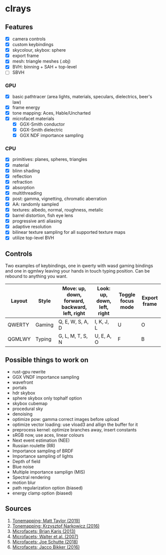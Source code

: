 # clrays

## Features
- [x] camera controls
- [x] custom keybindings
- [x] skycolour, skybox: sphere
- [x] export frame
- [x] mesh: triangle meshes (.obj)
- [x] BVH: binning + SAH + top-level
- [ ] SBVH

### GPU
- [x] basic pathtracer (area lights, materials, speculars, dielectrics, beer's law)
- [x] frame energy
- [x] tone mapping: Aces, Hable/Uncharted
- [x] microfacet materials
  - [x] GGX-Smith conductor
  - [x] GGX-Smith dielectric
  - [x] GGX NDF importance sampling

### CPU
- [x] primitives: planes, spheres, triangles
- [x] material
- [x] blinn shading
- [x] reflection
- [x] refraction
- [x] absorption
- [x] multithreading
- [x] post: gamma, vignetting, chromatic aberration
- [x] AA: randomly sampled
- [x] textures: albedo, normal, roughness, metalic
- [x] barrel distortion, fish eye lens
- [x] progressive anti aliasing
- [x] adaptive resolution
- [x] bilinear texture sampling for all supported texture maps
- [x] utilize top-level BVH

## Controls

Two examples of keybindings, one in qwerty with wasd gaming bindings and one in qgmlwy leaving your hands in touch typing position.
Can be rebound to anything you want.

Layout  | Style | Move: up, down, forward, backward, left, right | Look: up, down, left, right | Toggle focus mode | Export frame
--------|-------|------------------------------------------------|-----------------------------|-------------------|---------------
QWERTY  |Gaming | Q, E, W, S, A, D                               | I, K, J, L                  | U                 | O
QGMLWY  |Typing | G, L, M, T, S, N                               | U, E, A, O                  | F                 | B

## Possible things to work on
- rust-gpu rewrite
- GGX VNDF importance sampling
- wavefront
- portals
- hdr skybox
- sphere skybox only tophalf option
- skybox cubemap
- procedural sky
- denoising
- optimize pow: gamma correct images before upload
- optimize vector loading: use vload3 and allign the buffer for it
- preprocess kernel: optimize branches away, insert constants
- sRGB now, use aces, linear colours
- Next event estimation (NEE)
- Russian roulette (RR)
- Importance sampling of BRDF
- Importance sampling of lights
- Depth of field
- Blue noise
- Multiple importance samplign (MIS)
- Spectral rendering
- motion blur
- path regularization option (biased)
- energy clamp option (biased)

## Sources
1. [Tonemapping; Matt Taylor (2019)](https://64.github.io/tonemapping/)
2. [Tonemapping; Krzysztof Narkowicz (2016)](https://knarkowicz.wordpress.com/2016/01/06/aces-filmic-tone-mapping-curve/)
3. [Microfacets; Brian Karis (2013)](http://graphicrants.blogspot.com/2013/08/specular-brdf-reference.html)
4. [Microfacets; Walter et al. (2007)](https://www.cs.cornell.edu/~srm/publications/EGSR07-btdf.pdf)
5. [Microfacets; Joe Schutte (2018)](https://schuttejoe.github.io/post/ggximportancesamplingpart1/)
6. [Microfacets; Jacco Bikker (2016)](https://www.cs.uu.nl/docs/vakken/magr/portfolio/INFOMAGR/lecture13.pdf)
<!---
[Microfacets; Eric Heitz (2018)]https://jcgt.org/published/0007/04/01/paper.pdf
--->
